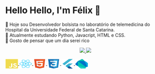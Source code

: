 # Hello Hello, I'm Félix 👋


🔭 Hoje sou Desenvolvedor bolsista no laboratório de telemedicina do Hospital da Universidade Federal de Santa Catarina.<br>
🌱 Atualmente estudando Python, Javacript, HTML e CSS.<br>
🤔 Gosto de pensar que um dia serei rico<br>

<div align="center">
  <a href="https://github.com/felixx97">
  <img height="180em" src="https://github-readme-stats.vercel.app/api?username=felixx97&show_icons=true&theme=dark&include_all_commits=true"/>
  <img height="180em" src="https://github-readme-stats.vercel.app/api/top-langs/?username=felixx97&layout=compact&langs_count=7&theme=dark"/>
</div>

  
  <div><br>
    <img align="center" alt="Félix-Js" height="30" width="40" src="https://raw.githubusercontent.com/devicons/devicon/master/icons/javascript/javascript-plain.svg">
    <img align="center" alt="Félix-React" height="30" width="40" src="https://raw.githubusercontent.com/devicons/devicon/master/icons/react/react-original.svg">
    <img align="center" alt="Félix-HTML" height="30" width="40" src="https://raw.githubusercontent.com/devicons/devicon/master/icons/html5/html5-original.svg">
    <img align="center" alt="Félix-CSS" height="30" width="40" src="https://raw.githubusercontent.com/devicons/devicon/master/icons/css3/css3-original.svg">
    <img align="center" alt="Félix-CSS" height="30" width="40" src="https://raw.githubusercontent.com/devicons/devicon/master/icons/flutter/flutter-original.svg">
    <img align="center" alt="Félix-CSS" height="30" width="40" src="https://raw.githubusercontent.com/devicons/devicon/master/icons/dart/dart-original.svg">
    
  </div>
<!--
**felixx97/felixx97** is a ✨ _special_ ✨ repository because its `README.md` (this file) appears on your GitHub profile.

Here are some ideas to get you started:

- 🔭 Hoje trabalho com suporte e Front-End ...
- 🌱 Atualmente estudando React Native, Javascript, HTML e CSS. ...
- 👯 I’m looking to coll ...
- 🤔 Estou em busca de amigos para estudar.  ...
- 💬 Me pergunte sobre quem você seria em um filme\anime ...
- 📫 How to reach me: ...
- 😄 Pronouns: ...
- ⚡ Fun fact: ...
-->
